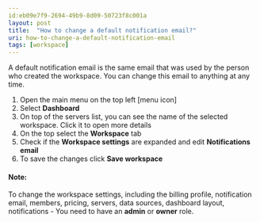 ```yaml
---
id:eb09e7f9-2694-49b9-8d09-50723f8c001a
layout: post
title:  "How to change a default notification email?"
uri: how-to-change-a-default-notification-email
tags: [workspace]
---
```


A default notification email is the same email that was used by the person who created the workspace. You can change this email to anything at any time.

<!-- more -->

1.  Open the main menu on the top left \[menu icon\]
2.  Select **Dashboard**
3.  On top of the servers list, you can see the name of the selected workspace. Click it to open more details
4.  On the top select the **Workspace** tab
5.  Check if the **Workspace settings** are expanded and edit **Notifications email**
6.  To save the changes click **Save workspace**

#### Note:

To change the workspace settings, including the billing profile, notification email, members, pricing, servers, data sources, dashboard layout, notifications - You need to have an **admin** or **owner** role.